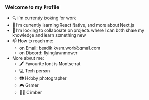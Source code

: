 ### Welcome to my Profile!
- 🔍 I’m currently looking for work
- 📱 I’m currently learning React Native, and more about Next.js
- 👯 I’m looking to collaborate on projects where I can both share my knowledge and learn something new 
- 📫 How to reach me: 
  - on Email: bendik.kvam.work@gmail.com
  - on Discord: flyinglawnmower
- More about me:
  - 🖋️ Favourite font is Montserrat
  - 💻 Tech person
  - 📷 Hobby photographer
  - 🎮 Gamer
  - 🧗‍♂️ Climber
